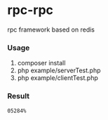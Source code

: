 # rpc-rpc
rpc framework based on redis

### Usage 

1. composer install
2. php example/serverTest.php
3. php example/clientTest.php

### Result

```
05284%
```
